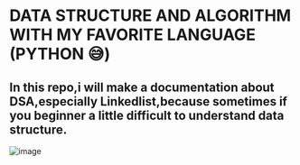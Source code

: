 # DATA STRUCTURE AND ALGORITHM WITH MY FAVORITE LANGUAGE (PYTHON 😅)

## In this repo,i will make a documentation about DSA,especially Linkedlist,because sometimes if you beginner a little difficult to understand data structure.

![image](https://github.com/user-attachments/assets/f4a3b85d-505f-4043-94a2-353b8ec071ad)


